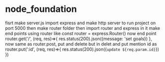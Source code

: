 # node_foundation

fisrt make server.js
import express
and make http server to run project on port 5000
then make router folder 
then import router and express in it
make end points using router 
like const router = express.Router()
now end point router.get('/', (req, res)=>{
res.status(200).json({message: 'set goals})
},
now same as router.post, put and delete
but in delet and put mention id as
router.put(':id', (req, res)=>{
res.status(200).json({`update ${req.param.id}`})
})
